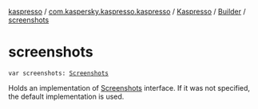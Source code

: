 [kaspresso](../../../index.md) / [com.kaspersky.kaspresso.kaspresso](../../index.md) / [Kaspresso](../index.md) / [Builder](index.md) / [screenshots](./screenshots.md)

# screenshots

`var screenshots: `[`Screenshots`](../../../com.kaspersky.kaspresso.device.screenshots/-screenshots/index.md)

Holds an implementation of [Screenshots](../../../com.kaspersky.kaspresso.device.screenshots/-screenshots/index.md) interface. If it was not specified, the default implementation is used.

